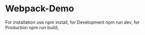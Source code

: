 # Webpack-Demo
For installation use npm install,
for Development npm run dev,
for Production npm run build,
